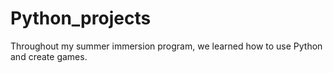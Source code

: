 # Python_projects
Throughout my summer immersion program, we learned how to use Python and create games.
